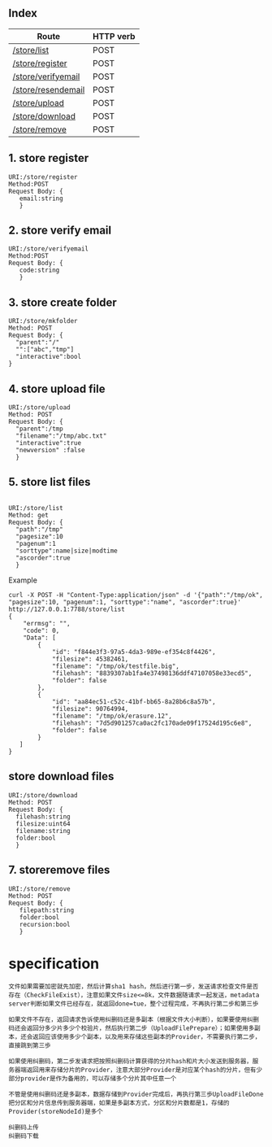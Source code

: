 Index
-----

| Route                                                                                      | HTTP verb |
| ------------------------------------------------------------------------------------------ | --------- |
| [/store/list](#storelist-post)                             | POST      |
| [/store/register](#storeregister-post)                                   | POST      |
| [/store/verifyemail](#storeverifyemail-post)                             | POST      |
| [/store/resendemail](#storeresendemail-post)                             | POST      |
| [/store/upload](#storeupload-post)                                   | POST      |
| [/store/download](#storedownload-post)                             | POST      |
| [/store/remove](#storeremove-post)                             | POST      |


## 1. store register
```
URI:/store/register
Method:POST
Request Body: {
   email:string
   }
```

## 2. store verify email

```
URI:/store/verifyemail
Method:POST
Request Body: {
   code:string
   }
```

## 3. store create folder

```
URI:/store/mkfolder
Method: POST
Request Body: {
  "parent":"/"
  "":["abc","tmp"]
  "interactive":bool
}
```

## 4. store upload file

```
URI:/store/upload
Method: POST
Request Body: {
  "parent":/tmp
  "filename":"/tmp/abc.txt"
  "interactive":true
  "newversion" :false
  }
```

## 5. store list files

```

URI:/store/list
Method: get
Request Body: {
  "path":"/tmp"
  "pagesize":10
  "pagenum":1
  "sorttype":name|size|modtime
  "ascorder":true
  }

```

Example

```
curl -X POST -H "Content-Type:application/json" -d '{"path":"/tmp/ok", "pagesize":10, "pagenum":1, "sorttype":"name", "ascorder":true}' http://127.0.0.1:7788/store/list
{
    "errmsg": "",
    "code": 0,
    "Data": [
        {
            "id": "f844e3f3-97a5-4da3-989e-ef354c8f4426",
            "filesize": 45382461,
            "filename": "/tmp/ok/testfile.big",
            "filehash": "8839307ab1fa4e37498136ddf47107058e33ecd5",
            "folder": false
        },
        {
            "id": "aa84ec51-c52c-41bf-bb65-8a28b6c8a57b",
            "filesize": 90764994,
            "filename": "/tmp/ok/erasure.12",
            "filehash": "7d5d901257ca0ac2fc170ade09f17524d195c6e8",
            "folder": false
        }
   ]
}

```

## store download files

```
URI:/store/download
Method: POST
Request Body: {
  filehash:string
  filesize:uint64
  filename:string
  folder:bool
  }
```

## 7. storeremove files

```
URI:/store/remove
Method: POST
Request Body: {
   filepath:string
   folder:bool
   recursion:bool
   }
```

# specification

```
文件如果需要加密就先加密，然后计算sha1 hash，然后进行第一步，发送请求检查文件是否存在（CheckFileExist），注意如果文件size<=8k，文件数据随请求一起发送，metadata server判断如果文件已经存在，就返回done=tue，整个过程完成，不再执行第二步和第三歩

如果文件不存在，返回请求告诉使用纠删码还是多副本（根据文件大小判断），如果要使用纠删码还会返回分多少片多少个校验片，然后执行第二步（UploadFilePrepare）；如果使用多副本，还会返回应该使用多少个副本，以及用来存储这些副本的Provider，不需要执行第二步，直接跳到第三歩

如果使用纠删码，第二步发请求把按照纠删码计算获得的分片hash和片大小发送到服务器，服务器端返回用来存储分片的Provider，注意大部分Provider是对应某个hash的分片，但有少部分provider是作为备用的，可以存储多个分片其中任意一个

不管是使用纠删码还是多副本，数据存储到Provider完成后，再执行第三歩UploadFileDone把分区和分片信息传到服务器端，如果是多副本方式，分区和分片数都是1，存储的Provider(storeNodeId)是多个

纠删码上传
纠删码下载
```
